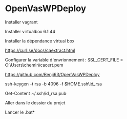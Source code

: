 # OpenVasWPDeploy
Installer vagrant

Installer virtualbox 6.1.44

Installer la dépendance virtual box

https://curl.se/docs/caextract.html

Configurer la variable d'envrionnement : SSL_CERT_FILE = C:\Users\chemin\cacert.pem

https://github.com/Benji63/OpenVasWPDeploy

ssh-keygen -t rsa -b 4096 -f $HOME\.ssh\id_rsa

Get-Content ~/.ssh/id_rsa.pub

Aller dans le dossier du projet

Lancer le .bat*
